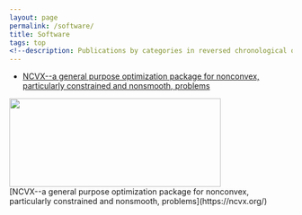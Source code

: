 ```yaml
---
layout: page
permalink: /software/
title: Software
tags: top
<!--description: Publications by categories in reversed chronological order. -->
---
```



+ [NCVX--a general purpose optimization package for nonconvex, particularly constrained and nonsmooth, problems](https://ncvx.org/) 
<div class="img_row">
    <img src="{{ site.baseurl }}/software/ncvx_logo.png" width="376" height="158">
</div>
<div class="caption">
    [NCVX--a general purpose optimization package for nonconvex, particularly constrained and nonsmooth, problems](https://ncvx.org/)
</div>
  

